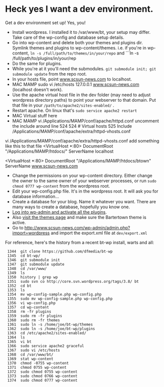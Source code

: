 # Heck yes I want a dev environment.
Get a dev environment set up! Yes, you! 

* Install wordpress. I installed it to /var/www/bt, your setup may differ. Take care of the wp-config and database setup details.
* Go into wp-content and delete both your themes and plugins dir.
Symlink themes and plugins to wp-content/themes. i.e. if you're in wp-content, ``ln -s /full/path/to/themes/in/your/repo`` and ```ln -s /full/path/to/plugins/in/your/rep
* Do the same for plugins.
* While you're at it you'll need the submodules. ``git submodule init; git submodule update`` from the repo root.
* In your hosts file, point www.scsun-news.com to localhost.
* MAC MAMP  sudo vi /etc/hosts     127.0.0.1       www.scsun-news.com  (localhost doesn't work).
* Use the apache virtual host file in the dev folder (may need to adjust wordpress directory paths) to point your webserver to that domain. Put that file in your ``/path/to/apache2/sites-enabled/`` .
* Restart apache. On linux that's ``sudo service apache2 restart``
* MAC Virtual stuff here
* MAC MAMP vi /Applications/MAMP/conf/apache/httpd.conf  uncomment the include around line 524
524 # Virtual hosts
525 Include /Applications/MAMP/conf/apache/extra/httpd-vhosts.conf

vi /Applications/MAMP/conf/apache/extra/httpd-vhosts.conf  add something like this to that file
<VirtualHost *:80>
    DocumentRoot "/Applications/MAMP/htdocs/"
    ServerName localhost
</VirtualHost>

<VirtualHost *:80>
    DocumentRoot "/Applications/MAMP/htdocs/btown"
    ServerName www.scsun-news.com
</VirtualHost>
* Change the permissions on your wp-content directory. Either change the owner to the same owner of your webserver processes, or run ``sudo chmod 0777 wp-content`` from the wordpress root.
* Edit your wp-config.php file. It's in the wordpress root. It will ask you for database information...
* Create a database for your blog. Name it whatever you want. There are many ways to create a database, hopefully you know one.
* [Log into wp-admin and activate all the plugins](http://www.scsun-news.com/wp-admin/plugins.php).
* Also [visit the themes page](http://www.scsun-news.com/wp-admin/themes.php) and make sure the Bartertown theme is active.
* Go to http://www.scsun-news.com/wp-admin/admin.php?import=wordpress and import the export.xml file at ``dev/export.xml``

For reference, here's the history from a recent bt-wp install, warts and all:

```
 1344  git clone https://github.com/dfmedia/bt-wp
 1345  cd bt-wp/
 1346  git submodule init
 1347  git submodule update
 1348  cd /var/www/
 1349  ls
 1350  history | grep wp
 1351  sudo svn co http://core.svn.wordpress.org/tags/3.8/ bt
 1352  cd bt
 1353  ls
 1354  mv wp-config-sample.php wp-config.php
 1355  sudo mv wp-config-sample.php wp-config.php
 1356  vi wp-config.php 
 1357  cd wp-content
 1358  rm -fr plugins
 1359  sudo rm -fr plugins
 1360  sudo rm -fr themes
 1361  sudo ln -s /home/joe/bt-wp/themes 
 1362  sudo ln -s /home/joe/bt-wp/plugins
 1363  cd /etc/apache2/sites-enabled/
 1364  ls
 1365  vi bt
 1366  sudo service apache2 graceful
 1367  sudo vi /etc/hosts
 1368  cd /var/www/bt/
 1369  stat wp-content
 1370  chmod -0755 wp-content
 1371  chmod 0755 wp-content
 1372  sudo chmod 0755 wp-content
 1373  sudo chmod 0766 wp-content
 1374  sudo chmod 0777 wp-content
```
